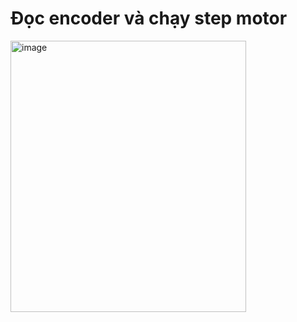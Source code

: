 # Đọc encoder và chạy step motor
<img width="377" height="434" alt="image" src="https://github.com/user-attachments/assets/047cf134-937f-42ad-ba26-2098718dbf17" />
